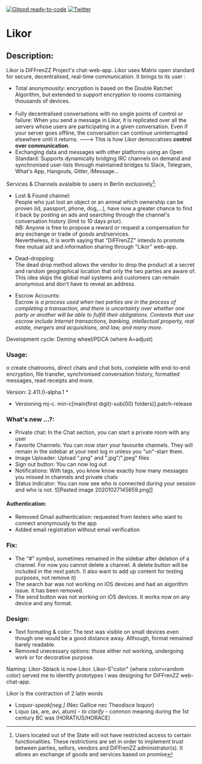 [![Gitpod ready-to-code](https://img.shields.io/badge/Gitpod-ready--to--code-blue?logo=gitpod)](https://gitpod.io/#https://github.com/Eskabore/likor-android-app)
[![Twitter](https://img.shields.io/twitter/url?label=%40Likor&style=social)](https://twitter.com/intent/tweet?text=Wow:&url=https%3A%2F%2Fraw.githubusercontent.com%2FEskabore%2FLiko-app%2Fmaster%2Flikor-web-app)

# Likor

## Description: 

Likor is DiFFrenZZ Project's chat-web-app.
Likor uses Matrix open standard for secure, decentralised, real-time communication.
It brings to its user :
- Total anonymousity: encryption is based on the Double Ratchet Algorithm, but extended to support encryption to rooms containing thousands of devices.<br><br>
- Fully decentralised conversations with no single points of control or failure: When you send a message in Likor, it is replicated over all the servers whose users are participating in a given conversation.  Even if your server goes offline, the conversation can continue uninterrupted elsewhere until it returns.
--->  This is how Likor democratises **control over communication**.
- Exchanging data and messages with other platforms using an Open Standard: Supports dynamically bridging IRC channels on demand and synchronised user-lists through maintained bridges to Slack, Telegram, What's App, Hangouts, Gitter, iMessage...

Services & Channels avalaible to users in Berlin exclusively[^1]: 
 
 - Lost & Found channel: <br> People who just lost an object or an animal which ownership can be proven (id, passport, phone, dog,...), have now a greater chance to find it back by posting an ads and searching through the channel's conversation history (limit to 10 days prior). <br> NB: Anyone is free to propose a reward or request a compensation for any exchange or trade of goods and/services. <br> Nevertheless, it is worth saying that "DiFFrenZZ" intends to promote free mutual aid and information sharing through "Likor" web-app.
 
 - Dead-dropping: <br> The dead drop method allows the vendor to drop the product at a secret and random geographical location that only the two parties are aware of. This idea skips the global mail systems and customers can remain anonymous and don’t have to reveal an address.

- Escrow Accounts: <br> Escrow *is a process used when two parties are in the process of completing a transaction, and there is uncertainty over whether one party or another will be able to fulfill their obligations. Contexts that use escrow include Internet transactions, banking, intellectual property, real estate, mergers and acquisitions, and law, and many more*. 

[^1]: Users located out of the State will not have restricted access to certain functionalities. These restrictions are set in order to implement trust between parties, sellors, vendors and DiFFrenZZ administrator(s). It allows an exchange of goods and services based on promise[^a]
         
  [^a]: promise: Here, the word "promise" is interpreted as a transaction whereby a person makes a vow or the suggestion of a guarantee.

Development cycle: Deming wheel/PDCA (where A=adjust)

### Usage:
o create chatrooms, direct chats and chat bots, complete with end-to-end encryption, file transfer, synchronised conversation history, formatted messages, read receipts and more.

Version: 2.411.0-alpha.1 *
* Versioning  mj-c. min-c[main(first digit)-sub(00) folders)].patch-release

### What's new ...?:
- Private chat: In the Chat section, you can start a private room with any user
- Favorite Channels: You can now starr your favourite channels. They will remain in the sidebar at your next log in unless you "un"-starr them.
- Image Uploader: Upload ".png" and ".jpg"/".jpeg" files
- Sign out button: You can now log out 
- Notifications: With tags, you know know exactly how many messages you missed in channels and private chats
- Status indicator: You can now see who is connected during your session and who is not.
 ![[Pasted image 20201027145659.png]]
 
 
#### Authentication: 
- Removed Gmail authentication: requested from testers who want to connect anonymously to the app
- Added email registration without email verification


### Fix:
- The "#" symbol, sometimes remained in the sidebar after delation of a channel. For now you cannot delete a channel. A delete button will be included in the next patch. (I also want to add up content for testing purposes, not remove it)
- The search bar was not working on iOS devices and had an algorithm issue. It has been removed.
- The send button was not working on iOS devices. It works now on any device and any format.

### Design:
- Text formating & color: The text was visible on small devices even though one would be a good distance away. Although, format remained barely readable. 
- Removed unecessary options: those either not working, undergoing work or for decorative purpose.

Naming:
Likor-Sblack is now Likor. 
Likor-S"color" (where color=random color) served me to identify prototypes I was designing for DiFFrenZZ web-chat-app. 

Likor is the contraction of 2 latin words
* Loquor-*speak[neg.]* (Nec Gallice nec Theodisce loquor) 
* Liquo (as, are, avi, atum) - *to clarify* - common meaning during the 1st century BC was (HORATIUS/HORACE)
